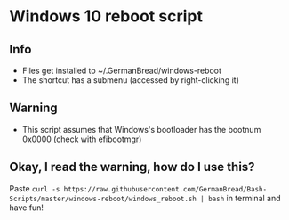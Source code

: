 # Windows 10 reboot script

## Info

* Files get installed to ~/.GermanBread/windows-reboot
* The shortcut has a submenu (accessed by right-clicking it)

## Warning

* This script assumes that Windows's bootloader has the bootnum 0x0000 (check with efibootmgr)

## Okay, I read the warning, how do I use this?

Paste `curl -s https://raw.githubusercontent.com/GermanBread/Bash-Scripts/master/windows-reboot/windows_reboot.sh | bash` in terminal and have fun!